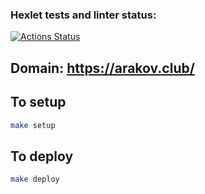 ### Hexlet tests and linter status:
[![Actions Status](https://github.com/ArtemRakov/devops-for-programmers-project-lvl2/workflows/hexlet-check/badge.svg)](https://github.com/ArtemRakov/devops-for-programmers-project-lvl2/actions)

## Domain: https://arakov.club/

## To setup

```sh
make setup
```

## To deploy

```sh
make deploy
```


